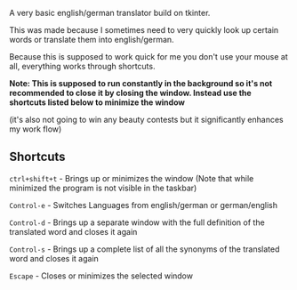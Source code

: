 A very basic english/german translator build on tkinter.

This was made because I sometimes need to very quickly look up certain words or translate them into english/german. 

Because this is supposed to work quick for me you don't use your mouse at all, everything works through shortcuts.

**Note: This is supposed to run constantly in the background so it's not recommended to close it by closing the window. Instead use the shortcuts listed below to minimize the window**

(it's also not going to win any beauty contests but it significantly enhances my work flow)

## Shortcuts  
  
`ctrl+shift+t` - Brings up or minimizes the window (Note that while minimized the program is not visible in the taskbar)  

`Control-e` - Switches Languages from english/german or german/english  

`Control-d` - Brings up a separate window with the full definition of the translated word and closes it again  

`Control-s` - Brings up a complete list of all the synonyms of the translated word and closes it again  

`Escape` - Closes or minimizes the selected window  
